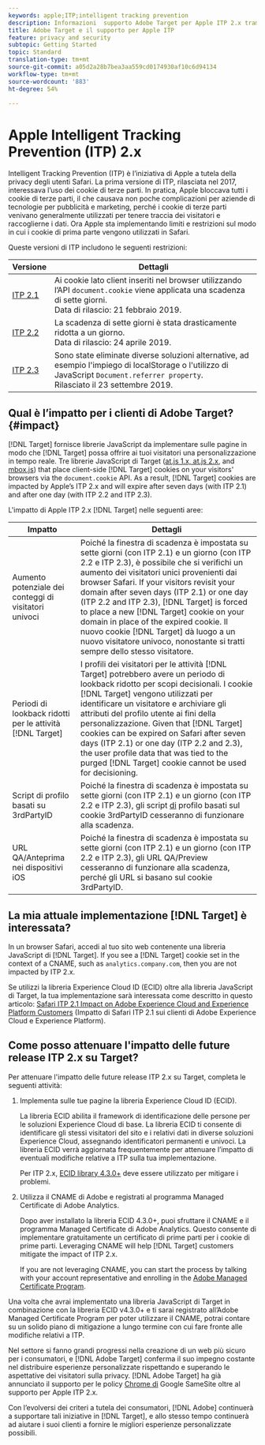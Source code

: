 ```yaml
---
keywords: apple;ITP;intelligent tracking prevention
description: Informazioni  supporto Adobe Target per Apple ITP 2.x tramite la libreria  ID Experience Cloud (ECID) 4.3.
title: Adobe Target e il supporto per Apple ITP
feature: privacy and security
subtopic: Getting Started
topic: Standard
translation-type: tm+mt
source-git-commit: a05d2a28b7bea3aa559cd0174930af10c6d94134
workflow-type: tm+mt
source-wordcount: '883'
ht-degree: 54%

---
```



# Apple Intelligent Tracking Prevention (ITP) 2.x

Intelligent Tracking Prevention (ITP) è l’iniziativa di Apple a tutela della privacy degli utenti Safari. La prima versione di ITP, rilasciata nel 2017, interessava l’uso dei cookie di terze parti. In pratica, Apple bloccava tutti i cookie di terze parti, il che causava non poche complicazioni per aziende di tecnologie per pubblicità e marketing, perché i cookie di terze parti venivano generalmente utilizzati per tenere traccia dei visitatori e raccoglierne i dati. Ora Apple sta implementando limiti e restrizioni sul modo in cui i cookie di prima parte vengono utilizzati in Safari.

Queste versioni di ITP includono le seguenti restrizioni:

| Versione | Dettagli |
| --- | --- |
| [ITP 2.1](https://webkit.org/blog/8613/intelligent-tracking-prevention-2-1/) | Ai cookie lato client inseriti nel browser utilizzando l’API `document.cookie` viene applicata una scadenza di sette giorni.<br>Data di rilascio: 21 febbraio 2019. |
| [ITP 2.2](https://webkit.org/blog/8828/intelligent-tracking-prevention-2-2/) | La scadenza di sette giorni è stata drasticamente ridotta a un giorno.<br>Data di rilascio: 24 aprile 2019. |
| [ITP 2.3](https://webkit.org/blog/9521/intelligent-tracking-prevention-2-3/) | Sono state eliminate diverse soluzioni alternative, ad esempio l&#39;impiego di localStorage o l&#39;utilizzo di JavaScript `Document.referrer property`.<br>Rilasciato il 23 settembre 2019. |

## Qual è l’impatto per i clienti di Adobe Target? {#impact}

[!DNL Target] fornisce librerie JavaScript da implementare sulle pagine in modo che [!DNL Target] possa offrire ai tuoi visitatori una personalizzazione in tempo reale. Tre librerie JavaScript di Target ([at.js 1.x, at.js 2.x](/help/c-implementing-target/c-implementing-target-for-client-side-web/c-how-atjs-works/how-atjs-works.md), and [mbox.js](/help/c-implementing-target/c-implementing-target-for-client-side-web/t-mbox-download/mbox-download.md)) that place client-side [!DNL Target] cookies on your visitors&#39; browsers via the `document.cookie` API. As a result, [!DNL Target] cookies are impacted by Apple’s ITP 2.x and will expire after seven days (with ITP 2.1) and after one day (with ITP 2.2 and ITP 2.3).

L&#39;impatto di Apple ITP 2.x [!DNL Target] nelle seguenti aree:

| Impatto | Dettagli |
| --- | --- |
| Aumento potenziale dei conteggi di visitatori univoci | Poiché la finestra di scadenza è impostata su sette giorni (con ITP 2.1) e un giorno (con ITP 2.2 e ITP 2.3), è possibile che si verifichi un aumento dei visitatori unici provenienti dai browser Safari. If your visitors revisit your domain after seven days (ITP 2.1) or one day (ITP 2.2 and ITP 2.3), [!DNL Target] is forced to place a new [!DNL Target] cookie on your domain in place of the expired cookie. Il nuovo cookie [!DNL Target] dà luogo a un nuovo visitatore univoco, nonostante si tratti sempre dello stesso visitatore. |
| Periodi di lookback ridotti per le attività [!DNL Target] | I profili dei visitatori per le attività [!DNL Target] potrebbero avere un periodo di lookback ridotto per scopi decisionali. I cookie [!DNL Target] vengono utilizzati per identificare un visitatore e archiviare gli attributi del profilo utente ai fini della personalizzazione. Given that [!DNL Target] cookies can be expired on Safari after seven days (ITP 2.1) or one day (ITP 2.2 and 2.3), the user profile data that was tied to the purged [!DNL Target] cookie cannot be used for decisioning. |
| Script di profilo basati su 3rdPartyID | Poiché la finestra di scadenza è impostata su sette giorni (con ITP 2.1) e un giorno (con ITP 2.2 e ITP 2.3), gli script [di](/help/c-target/c-visitor-profile/profile-parameters.md) profilo basati sul cookie 3rdPartyID cesseranno di funzionare alla scadenza. |
| URL QA/Anteprima nei dispositivi iOS | Poiché la finestra di scadenza è impostata su sette giorni (con ITP 2.1) e un giorno (con ITP 2.2 e ITP 2.3), gli URL [](/help/c-activities/c-activity-qa/activity-qa.md) QA/Preview cesseranno di funzionare alla scadenza, perché gli URL si basano sul cookie 3rdPartyID. |

## La mia attuale implementazione [!DNL Target] è interessata?

In un browser Safari, accedi al tuo sito web contenente una libreria JavaScript di [!DNL Target]. If you see a [!DNL Target] cookie set in the context of a CNAME, such as `analytics.company.com`, then you are not impacted by ITP 2.x.

Se utilizzi la libreria Experience Cloud ID (ECID) oltre alla libreria JavaScript di Target, la tua implementazione sarà interessata come descritto in questo articolo: [Safari ITP 2.1 Impact on Adobe Experience Cloud and Experience Platform Customers](https://medium.com/adobetech/safari-itp-2-1-impact-on-adobe-experience-cloud-customers-9439cecb55ac) (Impatto di Safari ITP 2.1 sui clienti di Adobe Experience Cloud e Experience Platform).

## Come posso attenuare l&#39;impatto delle future release ITP 2.x su Target?

Per attenuare l&#39;impatto delle future release ITP 2.x su Target, completa le seguenti attività:

1. Implementa sulle tue pagine la libreria Experience Cloud ID (ECID).

   La libreria ECID abilita il framework di identificazione delle persone per le soluzioni Experience Cloud di base. La libreria ECID ti consente di identificare gli stessi visitatori del sito e i relativi dati in diverse soluzioni Experience Cloud, assegnando identificatori permanenti e univoci. La libreria ECID verrà aggiornata frequentemente per attenuare l’impatto di eventuali modifiche relative a ITP sulla tua implementazione.

   Per ITP 2.x, [ECID library 4.3.0+](https://experienceleague.adobe.com/docs/id-service/using/release-notes/release-notes.html) deve essere utilizzato per mitigare i problemi.

1. Utilizza il CNAME di Adobe e registrati al programma Managed Certificate di Adobe Analytics.

   Dopo aver installato la libreria ECID 4.3.0+, puoi sfruttare il CNAME e il programma Managed Certificate di Adobe Analytics. Questo consente di implementare gratuitamente un certificato di prime parti per i cookie di prime parti. Leveraging CNAME will help [!DNL Target] customers mitigate the impact of ITP 2.x.

   If you are not leveraging CNAME, you can start the process by talking with your account representative and enrolling in the [Adobe Managed Certificate Program](https://experienceleague.adobe.com/docs/core-services/interface/ec-cookies/cookies-first-party.html#adobe-managed-certificate-program).

Una volta che avrai implementato una libreria JavaScript di Target in combinazione con la libreria ECID v4.3.0+ e ti sarai registrato all’Adobe Managed Certificate Program per poter utilizzare il CNAME, potrai contare su un solido piano di mitigazione a lungo termine con cui fare fronte alle modifiche relativi a ITP.

Nel settore si fanno grandi progressi nella creazione di un web più sicuro per i consumatori, e [!DNL Adobe Target] conferma il suo impegno costante nel distribuire esperienze personalizzate rispettando e superando le aspettative dei visitatori sulla privacy. [!DNL Adobe Target] ha già annunciato il supporto per le policy [Chrome di](/help/c-implementing-target/c-considerations-before-you-implement-target/c-privacy/google-chrome-samesite-cookie-policies.md) Google SameSite oltre al supporto per Apple ITP 2.x.

Con l’evolversi dei criteri a tutela dei consumatori, [!DNL Adobe] continuerà a supportare tali iniziative in [!DNL Target], e allo stesso tempo continuerà ad aiutare i suoi clienti a fornire le migliori esperienze personalizzate possibili.
